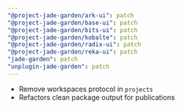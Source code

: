 ```yaml
---
"@project-jade-garden/ark-ui": patch
"@project-jade-garden/base-ui": patch
"@project-jade-garden/bits-ui": patch
"@project-jade-garden/kobalte": patch
"@project-jade-garden/radix-ui": patch
"@project-jade-garden/reka-ui": patch
"jade-garden": patch
"unplugin-jade-garden": patch
---
```


- Remove workspaces protocol in `projects`
- Refactors clean package output for publications